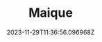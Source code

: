 ---
title: "Maique"
category: "IndieWeb & Personal Blogs"
site_url: https://maique.eu/
feed_url: https://maique.eu/feed.xml
date: 2023-11-29T11:36:56.096968Z
domain: maique.eu

---